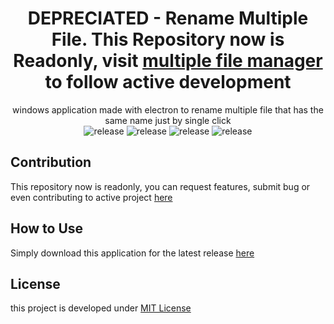 <div align="center">

# DEPRECIATED - Rename Multiple File. This Repository now is Readonly, visit [multiple file manager](https://github.com/dhanyn10/multiple-file-manager) to follow active development
windows application made with electron to rename multiple file that has the same name just by single click  
![release](https://img.shields.io/badge/npm-5.6.0-blue.svg) 
![release](https://img.shields.io/badge/build-passing-green.svg) 
![release](https://img.shields.io/badge/coverage-100%25-green.svg) 
![release](https://img.shields.io/badge/version-1.0.0-orange.svg) 
</div>

## Contribution
 This repository now is readonly, you can request features, submit bug or even contributing to active project [here](https://github.com/dhanyn10/multiple-file-manager)

## How to Use
Simply download this application for the latest release [here](https://github.com/dhanyn10/rename-multiple-file/releases)
  
## License
this project is developed under [MIT License](LICENSE)
